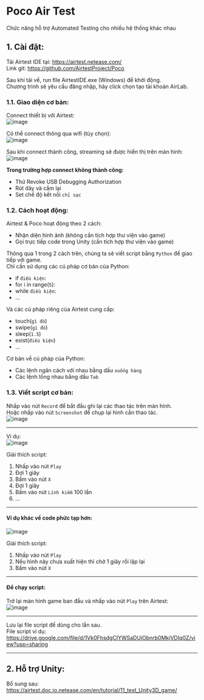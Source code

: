 # Poco Air Test

Chức năng hỗ trợ Automated Testing cho nhiều hệ thống khác nhau

## 1. Cài đặt:
Tải Airtest IDE tại: https://airtest.netease.com/  
Link git: https://github.com/AirtestProject/Poco

Sau khi tải về, run file AirtestIDE.exe (Windows) để khởi động.  
Chương trình sẽ yêu cầu đăng nhập, hãy click chọn tạo tải khoản AirLab.  


### 1.1. Giao diện cơ bản:

Connect thiết bị với Airtest:  
![image](images/poco/adb_wired.png)  

Có thể connect thông qua wifi (tùy chọn):  
![image](images/poco/adb_remote.png)  

Sau khi connect thành công, streaming sẽ được hiển thị trên màn hình:  
![image](images/poco/adb_connected.png)  

**Trong trường hợp connect không thành công:**
- Thử Revoke USB Debugging Authorization
- Rút dây và cắm lại
- Set chế độ kết nối `chỉ sạc`

### 1.2. Cách hoạt động:
Airtest & Poco hoạt động theo 2 cách:
- Nhận diện hình ảnh (không cần tích hợp thư viện vào game)
- Gọi trực tiếp code trong Unity (cần tích hợp thư viện vào game)

Thông qua 1 trong 2 cách trên, chúng ta sẽ viết script bằng `Python` để giao tiếp với game.  
Chỉ cần sử dụng các cú pháp cơ bản của Python:
- if `điều kiện`:
- for i in range(`5`):
- while `điều kiện`:
- ...

Và các cú pháp riêng của Airtest cung cấp:
- touch(`gì đó`)
- swipe(`gì đó`)
- sleep(`1.5`)
- exist(`điều kiện`)
- ...

Cơ bản về cú pháp của Python:
- Các lệnh ngăn cách với nhau bằng dấu `xuống hàng`
- Các lệnh lồng nhau bằng dấu `Tab`

### 1.3. Viết script cơ bản:

Nhấp vào nút `Record` để bắt đầu ghi lại các thao tác trên màn hình.  
Hoặc nhấp vào nút `Screenshot` để chụp lại hình cần thao tác.  
![image](images/poco/record_btn.png)

---

Ví dụ:  
![image](images/poco/script_sample.png)

Giải thích script:
1. Nhấp vào nút `Play`
2. Đợi 1 giây
3. Bấm vào nút `X`
4. Đợi 1 giây
5. Bấm vào nút `Lính kiếm` 100 lần
6. ...

---

#### Ví dụ khác về code phức tạp hơn:  
![image](images/poco/script_sample_2.png)

Giải thích script:
1. Nhấp vào nút `Play`
2. Nếu hình này chưa xuất hiện thì chờ 1 giây rồi lặp lại
3. Bấm vào nút `X`

---

#### Để chạy script:
Trở lại màn hình game ban đầu và nhấp vào nút `Play` trên Airtest:  
![image](images/poco/play_btn.png)

---

Lưu lại file script để dùng cho lần sau.  
File script ví dụ: https://drive.google.com/file/d/1Vk0FhsdgCIYWSaDUjObnrb0MkjVDIq0Z/view?usp=sharing

---

## 2. Hỗ trợ Unity:
Bổ sung sau: https://airtest.doc.io.netease.com/en/tutorial/11_test_Unity3D_game/
